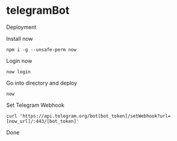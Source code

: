 # telegramBot

Deployment

Install now

    npm i -g --unsafe-perm now

Login now

    now login

Go into directory and deploy
  
    now

Set Telegram Webhook

    curl 'https://api.telegram.org/bot[bot_token]/setWebhook?url=[now_url]/:443/[bot_token]'

Done

